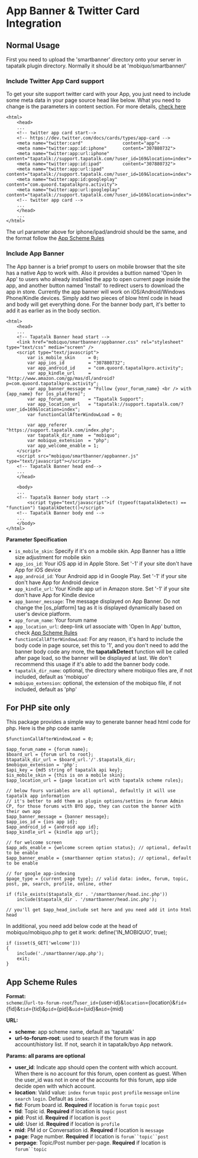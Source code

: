 # App Banner & Twitter Card Integration


## Normal Usage ##

First you need to upload the 'smartbanner' directory onto your server in tapatalk plugin directory. Normally it should be at 'mobiquo/smartbanner/'

### Include Twitter App Card support

To get your site support twitter card with your App, you just need to include some meta data in your page source head like below.
What you need to change is the parameters in content section. For more details, [check here](https://dev.twitter.com/docs/cards/types/app-card)

    <html>
        <head>
        ...
        <!-- twitter app card start-->
        <!-- https://dev.twitter.com/docs/cards/types/app-card -->
        <meta name="twitter:card"               content="app">
        <meta name="twitter:app:id:iphone"      content="307880732">
        <meta name="twitter:app:url:iphone"     content="tapatalk://support.tapatalk.com/?user_id=169&location=index">
        <meta name="twitter:app:id:ipad"        content="307880732">
        <meta name="twitter:app:url:ipad"       content="tapatalk://support.tapatalk.com/?user_id=169&location=index">
        <meta name="twitter:app:id:googleplay"  content="com.quoord.tapatalkpro.activity">
        <meta name="twitter:app:url:googleplay" content="tapatalk://support.tapatalk.com/?user_id=169&location=index">
        <!-- twitter app card -->
        ...
        </head>
        ...
    </html>
    
The url parameter above for iphone/ipad/android should be the same, and the format follow the [App Scheme Rules](#app-scheme-rules)


### Include App Banner

The App banner is a brief prompt to users on mobile browser that the site has a native App to work with. 
Also it provides a buttion named 'Open In App' to users who already installed the app to open current page inside the app, and another button named 'Install' to redirect users to download the app in store.
Currently the app banner will work on iOS/Android/Windows Phone/Kindle devices.
Simply add two pieces of blow html code in head and body will get everything done. For the banner body part, it's better to add it as earlier as in the body section.

    <html>
        <head>
        ...
        <!-- Tapatalk Banner head start -->
        <link href="mobiquo/smartbanner/appbanner.css" rel="stylesheet" type="text/css" media="screen" />
        <script type="text/javascript">
            var is_mobile_skin     = 0;
            var app_ios_id         = "307880732";
            var app_android_id     = "com.quoord.tapatalkpro.activity";
            var app_kindle_url     = "http://www.amazon.com/gp/mas/dl/android?p=com.quoord.tapatalkpro.activity";
            var app_banner_message = "Follow {your_forum_name} <br /> with {app_name} for [os_platform]";
            var app_forum_name     = "Tapatalk Support";
            var app_location_url   = "tapatalk://support.tapatalk.com/?user_id=169&location=index";
            var functionCallAfterWindowLoad = 0;
            
            var app_referer        = "https://support.tapatalk.com/index.php";
            var tapatalk_dir_name  = "mobiquo";
            var mobiquo_extension  = "php";
            var app_welcome_enable = 1;
        </script>
        <script src="mobiquo/smartbanner/appbanner.js" type="text/javascript"></script>
        <!-- Tapatalk Banner head end-->
        ...
        </head>
        
        <body>
        ...
        <!-- Tapatalk Banner body start -->
            <script type="text/javascript">if (typeof(tapatalkDetect) == "function") tapatalkDetect()</script>
        <!-- Tapatalk Banner body end -->
        ...
        </body>
    </html>

**Parameter Specification**

* `is_mobile_skin`: Specify if it's on a mobile skin. App Banner has a little size adjustment for mobile skin
* `app_ios_id`: Your iOS app id in Apple Store. Set '-1' if your site don't have App for iOS device
* `app_android_id`: Your Android app id in Google Play. Set '-1' if your site don't have App for Android device
* `app_kindle_url`: Your Kindle app url in Amazon store. Set '-1' if your site don't have App for Kindle device
* `app_banner_message`: The message displayed on App Banner. Do not change the [os_platform] tag as it is displayed dynamically based on user's device platform.
* `app_forum_name`: Your forum name
* `app_location_url`: deep-link url associate with 'Open In App' button, check [App Scheme Rules](#app-scheme-rules)
* `functionCallAfterWindowLoad`: For any reason, it's hard to include the body code in page source, set this to '1', and you don't need to add the banner body code any more, the **tapatalkDetect** function will be called after page load, so the banner will be displayed at last. We don't recommend this usage if it's able to add the banner body code.
* `tapatalk_dir_name`: optional, the directory where mobiquo files are, if not included, default as 'mobiquo'
* `mobiquo_extension`: optional, the extension of the mobiquo file, if not included, default as 'php'



## For PHP site only ##

This package provides a simple way to generate banner head html code for php.
Here is the php code samle

    $functionCallAfterWindowLoad = 0;
    
    $app_forum_name = {forum name};
    $board_url = {forum url to root};
    $tapatalk_dir_url = $board_url.'/'.$tapatalk_dir;
	$mobiquo_extension = 'php';
    $api_key = {md5 string of tapatalk api key};
    $is_mobile_skin = {this is on a mobile skin};
    $app_location_url = {page location url with tapatalk scheme rules};
    
    // below fours variables are all optional, defaultly it will use tapatalk app information
    // it's better to add them as plugin options/settins in forum Admin CP, for those forums with BYO app, they can custom the banner with their own app
    $app_banner_message = {banner message};
    $app_ios_id = {ios app id};
    $app_android_id = {android app id};
    $app_kindle_url = {kindle app url};
    
    // for welcome screen
    $app_ads_enable = {welcome screen option status}; // optional, default to be enable
    $app_banner_enable = {smartbanner option status}; // optional, default to be enable
    
    // for google app-indexing
    $page_type = {current page type}; // valid data: index, forum, topic, post, pm, search, profile, online, other
    
    if (file_exists($tapatalk_dir . '/smartbanner/head.inc.php'))
        include($tapatalk_dir . '/smartbanner/head.inc.php');
    
    // you'll get $app_head_include set here and you need add it into html head


In additional, you need add below code at the head of mobiquo/mobiquo.php to get it work:
    define('IN_MOBIQUO', true);
    
    if (isset($_GET['welcome']))
    {
        include('./smartbanner/app.php');
        exit;
    }


## App Scheme Rules

**Format:**  
`scheme`://`url-to-forum-root`/?`user_id`={user-id}&`location`={location}&`fid`={fid}&`tid`={tid}&`pid`={pid}&`uid`={uid}&`mid`={mid}

**URL:**  
* **scheme**: app scheme name, default as 'tapatalk'  
* **url-to-forum-root**: used to search if the forum was in app account/history list. If not, search it in tapatalk/byo App network.

**Params: all params are optional**  
* **user_id**: Indicate app should open the content with which account. When there is no account for this forum, open content as guest.  When the user_id was not in one of the accounts for this forum, app side decide open with which account.  
* **location**: Valid value: `index` `forum` `topic` `post` `profile` `message` `online` `search` `login`. Default as `index`.  
* **fid**: Forum board id. **Required** if location is `forum` `topic` `post`  
* **tid**: Topic id. **Required** if location is `topic` `post`  
* **pid**: Post id. **Required** if location is `post`  
* **uid**: User id. **Required** if location is `profile`  
* **mid**: PM id or Conversation id. **Required** if location is `message`  
* **page**: Page number. **Required** if location is `forum``topic``post`  
* **perpage**: Topic/Post number per-page. **Required** if location is `forum``topic`  